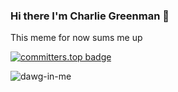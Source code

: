 ### Hi there I'm Charlie Greenman 👋

This meme for now sums me up

[![committers.top badge](https://user-badge.committers.top/worldwide/Octomerger.svg)](https://user-badge.committers.top/worldwide/Octomerger)

![dawg-in-me](https://github.com/CharlieGreenman/CharlieGreenman/assets/8540141/5dd58895-7d31-4d7d-ad24-198e3c439a91)
